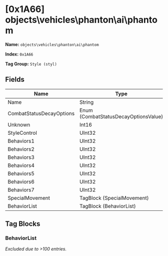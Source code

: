 # [0x1A66] objects\vehicles\phanton\ai\phantom

**Name:** ```objects\vehicles\phanton\ai\phantom```

**Index:** ```0x1A66```

**Tag Group:** ```Style (styl)```

## Fields

Name	| Type	| Value
---	|---	|---	|
Name	|String	|pelican
CombatStatusDecayOptions	|Enum (CombatStatusDecayOptionsValue)	|null
Unknown	|Int16	|0
StyleControl	|UInt32	|0
Behaviors1	|UInt32	|67166846
Behaviors2	|UInt32	|1308624384
Behaviors3	|UInt32	|524288
Behaviors4	|UInt32	|19968
Behaviors5	|UInt32	|2684369536
Behaviors6	|UInt32	|3
Behaviors7	|UInt32	|34752
SpecialMovement	|TagBlock (SpecialMovement)	|0
BehaviorList	|TagBlock (BehaviorList)	|[209](#behaviorlist)


## Tag Blocks

### BehaviorList

*Excluded due to >100 entries.*